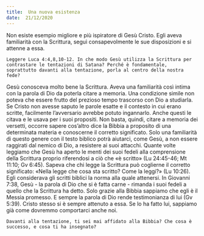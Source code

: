 ```yaml
---
title:  Una nuova esistenza
date:  21/12/2020
---
```


Non esiste esempio migliore e più ispiratore di Gesù Cristo. Egli aveva familiarità con la Scrittura, seguì consapevolmente le sue disposizioni e si attenne a essa.

`Leggere Luca 4:4,8,10-12. In che modo Gesù utilizza la Scrittura per contrastare le tentazioni di Satana? Perché è fondamentale, soprattutto davanti alla tentazione, porla al centro della nostra fede?`

Gesù conosceva molto bene la Scrittura. Aveva una familiarità così intima con la parola di Dio da poterla citare a memoria. Una condizione simile non poteva che essere frutto del prezioso tempo trascorso con Dio a studiarla. Se Cristo non avesse saputo le parole esatte e il contesto in cui erano scritte, facilmente l’avversario avrebbe potuto ingannarlo. Anche questi le citava e le usava per i suoi propositi. Non basta, quindi, citare a memoria dei versetti, occorre sapere cos’altro dice la Bibbia a proposito di una determinata materia e conoscerne il corretto significato. Solo una familiarità di questo genere con il testo biblico potrà aiutarci, come Gesù, a non essere raggirati dal nemico di Dio, a resistere ai suoi attacchi. Quante volte leggiamo che Gesù ha aperto le menti dei suoi fedeli alla comprensione della Scrittura proprio riferendosi a ciò che «è scritto» (Lu 24:45-46; Mt 11:10; Gv 6:45). Sapeva che chi legge la Scrittura può coglierne il corretto significato: «Nella legge che cosa sta scritto? Come la leggi?» (Lu 10:26). Egli considerava gli scritti biblici la norma alla quale attenersi. In Giovanni 7:38, Gesù - la parola di Dio che si è fatta carne - rimanda i suoi fedeli a quello che la Scrittura ha detto. Solo grazie alla Bibbia sappiamo che egli è il Messia promesso. E sempre la parola di Dio rende testimonianza di lui (Gv 5:39). Cristo stesso si è sempre attenuto a essa. Se lo ha fatto lui, sappiamo già come dovremmo comportarci anche noi.

`Davanti alla tentazione, ti sei mai affidato alla Bibbia? Che cosa è successo, e cosa ti ha insegnato?`